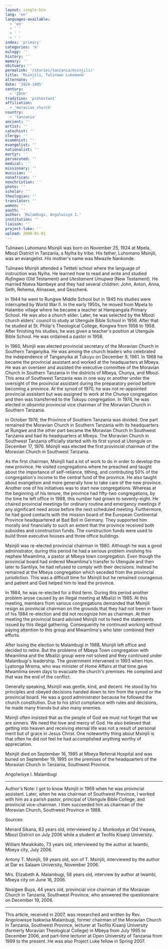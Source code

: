 ```yaml
---
layout: single-bio
lang: 'en'
languages-available:
  - 'en'
  - ' '
  - ' '
  - ' '
index: 'primary'
categories: 'm'
eulogy: ''
history: ''
memory: ''
obituary: ''
permalink: '/stories/tanzania/msinjili/'
title: 'Msinjili, Tulinawo Luhomano'
alternate: ''
date: '1924-1995'
century:
  - '20th'
tradition: 'protestant'
affiliation:
  - 'moravian church'
country:
  - 'tanzania'
ancient: ''
artist: ''
catechist: ''
clergy: ''
ecumenist: ''
evangelist: ''
nationalist: ''
martyr: ''
persecuted: ''
medical: ''
missionary: ''
musician: ''
nonafrican: ''
nonchristian: ''
photo: ''
scholar: ''
theologian: ''
translator: ''
women: ''
youth: ''
author: 'Malambugi, Angolwisye I.'
institution: ''
liaison: ''
project-luke: ''
upload: 2000-01-01
---
```



Tulinawo Luhomano Msinjili was born on November 25, 1924 at Mpela, Mbozi District in Tanzania, a Nyiha by tribe. His father, Luhomano Msinjili, was an evangelist. His mother's name was Mwazile Nankonde.

Tulinawo Msinjili attended a Tetiteti school where the language of instruction was Nyiha. He learned how to read and write and studied *Rufingwa* (Old Testament) and *Utestament Umupwa* (New Testament).  He married Nseva Nambeye and they had several children: John, Anton, Anna, Seth, Rehema, Alinaswe, and Geschenk.

In 1944 he went to Rungwe Middle School but in 1945 his studies were interrupted by World War II. In the early 1950s, he moved from Mpela to Halambo village where he became a teacher at Hampangala Primary School. He was also a church elder. Later, he was selected by the Mbozi church elders' council to study at Utengule Bible School in 1956. After that he studied at St. Philip's Theological College, Kongwa from 1956 to 1958. After finishing his studies, he was given a teacher's position at Utengule Bible School. He was ordained a pastor in 1958.

In 1960, Msinjli was elected provincial secretary of the Moravian Church in Southern Tanganyika. He was among the church leaders who celebrated the independence of  Tanganyika at Tukuyu on December 9, 1961. In 1968 he became the provincial assistant and worked at the headquarters at Mbeya. He was an overseer and assisted the executive committee of the Moravian Church in Southern Tanzania in the districts of Mbeya, Chunya, and Mbozi. This area of Southwest Tanzania was in one way or another under the oversight of the provincial assistant during the preparatory period before becoming a province. At the synod of 1970, he was not re-appointed provincial assistant but was assigned to work at the Chunya congregation and then was transferred to the Tukuyu congregation. In 1974, he was elected *in absentia* provincial vice chairman of the Moravian Church in Southern Tanzania.

In October 1976, the Province of Southern Tanzania was divided. One part remained the Moravian Church in Southern Tanzania with its headquarters at Rungwe and the other part became the Moravian Church in Southwest Tanzania and had its headquarters at Mbeya. The Moravian Church in Southwest Tanzania officially started with its first synod at Utengule on December 17, 1976. Msinjili was elected the first provincial chairman of the Moravian Church in Southwest Tanzania.

As the first chairman, Msinjili had a lot of work to do in order to develop the new province. He visited congregations where he preached and taught about the importance of self-reliance, tithing, and contributing 50% of the congregation's income to the central fund of the province. He also taught about evangelism and more generally how to take care of the new province. Another one of his initiatives was to start new congregations. Whereas at the beginning of his tenure, the province had fifty-two congregations, by the time he left office in 1988, this number had grown to seventy-eight. He chaired provincial meetings for ordinary routine and emergency meetings if any significant need arose before the next scheduled meeting. Furthermore, he had good contacts with the mission board of the European Continental Province headquartered at Bad Boll in Germany. They supported him morally and financially to such an extent that the province received both subsidies and construction funds. The construction funds were used to build three executive houses and three office buildings.

Msinjili was re-elected provincial chairman in 1980. Although he was a good administrator, during this period he had a serious problem involving his nephew Mwamlima, a pastor at Mbeya town congregation. Even though the provincial board had ordered Mwamlima's transfer to Utengule and then later to Santilya, he had refused to comply with their decisions. Instead he remained at the Mbeya congregation which seceded from the provincial jurisdiction. This was a difficult time for Msinjili but he remained courageous and patient and God helped him to lead the province.

In 1984, he was re-elected for a third term. During this period another problem arose caused by an illegal meeting at Mbalizi in 1985. At this meeting, members from various congregations demanded that Msinjili resign as provincial chairman on the grounds that they had not been in favor of his 1984 re-election and did not recognize him as chairman. At their meeting the provincial board advised Msinjili not to heed the statements issued by this illegal gathering. Consequently he continued working without paying attention to this group and Mwamlima's who later combined their efforts.

After losing the election to Malambugi in 1988, Msinjili left office and decided to retire. But the problems of Mbeya Town congregation with Mwamlima and the Mbalizi group were not solved and they continued under Malambugi's leadership. The government intervened in 1993 when Hon. Lyatonga Mrema, who was minister of Home Affairs at that time gave Mwamlima seven days to evacuate the church's premises. He complied and that was the end of the conflict.

Generally speaking, Msinjili was gentle, kind, and decent. He stood by his principles and obeyed decisions handed down to him from the synod or the provincial board. He was a good administrator because he followed the church constitution. Due to his strict compliance with rules and decisions, he made many friends but also many enemies.

Msinjli often insisted that as the people of God we must not forget that we are sinners. We need the love and mercy of God. He also believed that getting into heaven and receiving eternal life was not a result of personal merit but of grace in Jesus Christ. One noteworthy thing about Msinjili is that often he did not feel he had accomplished anything worthy of appreciation.

Msinjili died on September 16, 1995 at  Mbeya Referral Hospital and was buried on September 19, 1995 on the premises of the headquarters of the Moravian Church in Tanzania, Southwest Province.

Angolwisye I. Malambugi

---

Author's Note: I got to know Msinjili in 1969 when he was provincial assistant. Later, when he was chairman of Southwest Province, I worked with him as a parish pastor, principal of Utengule Bible College, and provincial vice-chairman. I then succeeded him as chairman of the Moravian Church, Southwest Province in 1988.

Sources:

Menard Sikana, 83 years old, interviewed by J. Munkodya at Old Vwawa, Mbozi District on July 2006 while a student at Teofilo Kisanji University.

William Mwakikato, 73 years old, interviewed by the author at Iwambi, Mbeya city, July 2006.

Antony T. Msinjili, 59 years old, son of T. Msinjili, interviewed by the author at Dar es Salaam University, November 2006.

Mrs. Elizabeth A. Malambugi, 58 years old, interview by author at Iwambi, Mbeya city on June 16, 2006.

Nosigwe Buya, 44 years old, provincial vice chairman of the Moravian Church  in Tanzania,  Southwest Province, who answered the questionnaire on December 19, 2006.

---

This article, received in 2007, was researched and written by Rev. Angolowisye Isakwisa Malambugi, former chairman of the Moravian Church in Tanzania, Southwest Province, lecturer at Teofilo Kisanji University (formerly Moravian Theological College) in Mbeya from July 1995 to December 2006, and part-time lecturer at Open University of Tanzania from 1999 to the present. He was also Project Luke fellow in Spring 2007.